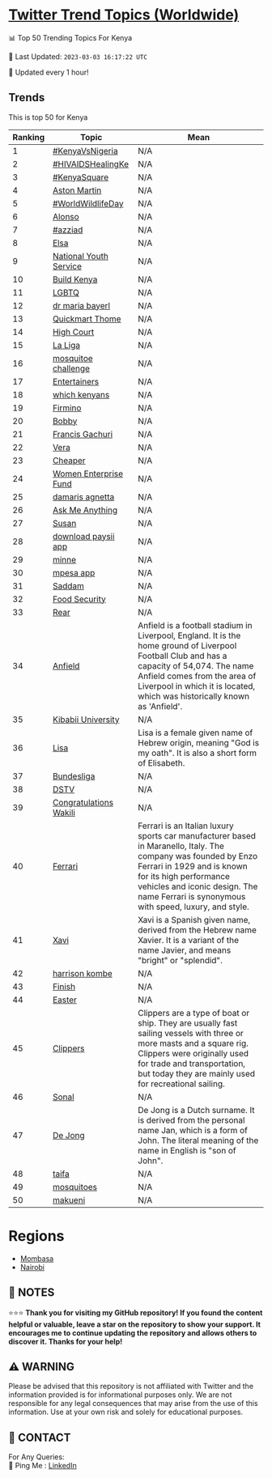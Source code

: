 [Twitter Trend Topics (Worldwide)](https://github.com/ErcinDedeoglu/Twitter-Trend-Topics)
==========


📊 Top 50 Trending Topics For Kenya

📆 Last Updated: `2023-03-03 16:17:22 UTC`

🔧 Updated every 1 hour!


## Trends

This is top 50 for Kenya

| Ranking | Topic | Mean |
| ------- | ------------ | ------------ |
| 1 | [#KenyaVsNigeria](http://twitter.com/search?q=%23KenyaVsNigeria) | N/A |
| 2 | [#HIVAIDSHealingKe](http://twitter.com/search?q=%23HIVAIDSHealingKe) | N/A |
| 3 | [#KenyaSquare](http://twitter.com/search?q=%23KenyaSquare) | N/A |
| 4 | [Aston Martin](http://twitter.com/search?q=Aston+Martin) | N/A |
| 5 | [#WorldWildlifeDay](http://twitter.com/search?q=%23WorldWildlifeDay) | N/A |
| 6 | [Alonso](http://twitter.com/search?q=Alonso) | N/A |
| 7 | [#azziad](http://twitter.com/search?q=%23azziad) | N/A |
| 8 | [Elsa](http://twitter.com/search?q=Elsa) | N/A |
| 9 | [National Youth Service](http://twitter.com/search?q=National+Youth+Service) | N/A |
| 10 | [Build Kenya](http://twitter.com/search?q=Build+Kenya) | N/A |
| 11 | [LGBTQ](http://twitter.com/search?q=LGBTQ) | N/A |
| 12 | [dr maria bayerl](http://twitter.com/search?q=dr+maria+bayerl) | N/A |
| 13 | [Quickmart Thome](http://twitter.com/search?q=Quickmart+Thome) | N/A |
| 14 | [High Court](http://twitter.com/search?q=High+Court) | N/A |
| 15 | [La Liga](http://twitter.com/search?q=La+Liga) | N/A |
| 16 | [mosquitoe challenge](http://twitter.com/search?q=mosquitoe+challenge) | N/A |
| 17 | [Entertainers](http://twitter.com/search?q=Entertainers) | N/A |
| 18 | [which kenyans](http://twitter.com/search?q=which+kenyans) | N/A |
| 19 | [Firmino](http://twitter.com/search?q=Firmino) | N/A |
| 20 | [Bobby](http://twitter.com/search?q=Bobby) | N/A |
| 21 | [Francis Gachuri](http://twitter.com/search?q=Francis+Gachuri) | N/A |
| 22 | [Vera](http://twitter.com/search?q=Vera) | N/A |
| 23 | [Cheaper](http://twitter.com/search?q=Cheaper) | N/A |
| 24 | [Women Enterprise Fund](http://twitter.com/search?q=Women+Enterprise+Fund) | N/A |
| 25 | [damaris agnetta](http://twitter.com/search?q=damaris+agnetta) | N/A |
| 26 | [Ask Me Anything](http://twitter.com/search?q=Ask+Me+Anything) | N/A |
| 27 | [Susan](http://twitter.com/search?q=Susan) | N/A |
| 28 | [download paysii app](http://twitter.com/search?q=download+paysii+app) | N/A |
| 29 | [minne](http://twitter.com/search?q=minne) | N/A |
| 30 | [mpesa app](http://twitter.com/search?q=mpesa+app) | N/A |
| 31 | [Saddam](http://twitter.com/search?q=Saddam) | N/A |
| 32 | [Food Security](http://twitter.com/search?q=Food+Security) | N/A |
| 33 | [Rear](http://twitter.com/search?q=Rear) | N/A |
| 34 | [Anfield](http://twitter.com/search?q=Anfield) | Anfield is a football stadium in Liverpool, England. It is the home ground of Liverpool Football Club and has a capacity of 54,074. The name Anfield comes from the area of Liverpool in which it is located, which was historically known as 'Anfield'. |
| 35 | [Kibabii University](http://twitter.com/search?q=Kibabii+University) | N/A |
| 36 | [Lisa](http://twitter.com/search?q=Lisa) | Lisa is a female given name of Hebrew origin, meaning "God is my oath". It is also a short form of Elisabeth. |
| 37 | [Bundesliga](http://twitter.com/search?q=Bundesliga) | N/A |
| 38 | [DSTV](http://twitter.com/search?q=DSTV) | N/A |
| 39 | [Congratulations Wakili](http://twitter.com/search?q=Congratulations+Wakili) | N/A |
| 40 | [Ferrari](http://twitter.com/search?q=Ferrari) | Ferrari is an Italian luxury sports car manufacturer based in Maranello, Italy. The company was founded by Enzo Ferrari in 1929 and is known for its high performance vehicles and iconic design. The name Ferrari is synonymous with speed, luxury, and style. |
| 41 | [Xavi](http://twitter.com/search?q=Xavi) | Xavi is a Spanish given name, derived from the Hebrew name Xavier. It is a variant of the name Javier, and means "bright" or "splendid". |
| 42 | [harrison kombe](http://twitter.com/search?q=harrison+kombe) | N/A |
| 43 | [Finish](http://twitter.com/search?q=Finish) | N/A |
| 44 | [Easter](http://twitter.com/search?q=Easter) | N/A |
| 45 | [Clippers](http://twitter.com/search?q=Clippers) | Clippers are a type of boat or ship. They are usually fast sailing vessels with three or more masts and a square rig. Clippers were originally used for trade and transportation, but today they are mainly used for recreational sailing. |
| 46 | [Sonal](http://twitter.com/search?q=Sonal) | N/A |
| 47 | [De Jong](http://twitter.com/search?q=De+Jong) | De Jong is a Dutch surname. It is derived from the personal name Jan, which is a form of John. The literal meaning of the name in English is "son of John". |
| 48 | [taifa](http://twitter.com/search?q=taifa) | N/A |
| 49 | [mosquitoes](http://twitter.com/search?q=mosquitoes) | N/A |
| 50 | [makueni](http://twitter.com/search?q=makueni) | N/A |



# Regions

* [Mombasa](</Kenya/Mombasa.md>)
* [Nairobi](</Kenya/Nairobi.md>)



## 📝 NOTES

⭐⭐⭐ **Thank you for visiting my GitHub repository! If you found the content helpful or valuable, leave a star on the repository to show your support. It encourages me to continue updating the repository and allows others to discover it. Thanks for your help!**


## ⚠️ WARNING

Please be advised that this repository is not affiliated with Twitter and the information provided is for informational purposes only. We are not responsible for any legal consequences that may arise from the use of this information. Use at your own risk and solely for educational purposes.


## 📨 CONTACT

 For Any Queries:  
            🏓 Ping Me : [LinkedIn](https://www.linkedin.com/in/ercindedeoglu/)
